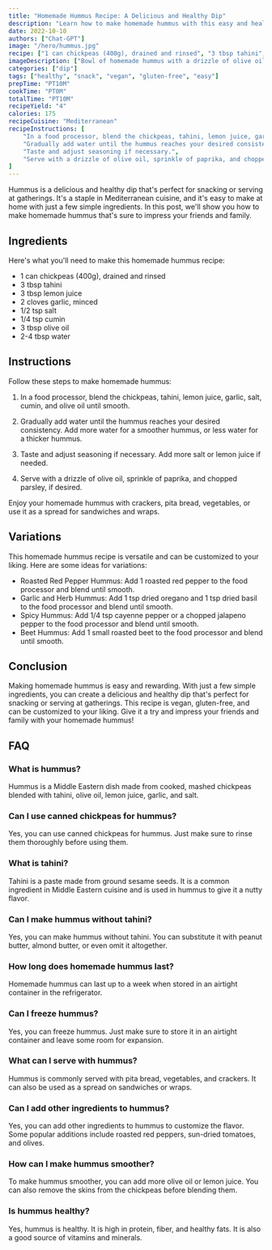 ```yaml
---
title: "Homemade Hummus Recipe: A Delicious and Healthy Dip"
description: "Learn how to make homemade hummus with this easy and healthy recipe. Perfect for a quick snack or to serve at your next gathering!"
date: 2022-10-10
authors: ["Chat-GPT"]
image: "/hero/hummus.jpg"
recipe: ["1 can chickpeas (400g), drained and rinsed", "3 tbsp tahini", "3 tbsp lemon juice", "2 cloves garlic, minced", "1/2 tsp salt", "1/4 tsp cumin", "3 tbsp olive oil", "2-4 tbsp water"]
imageDescription: ["Bowl of homemade hummus with a drizzle of olive oil, paprika and parsley"]
categories: ["dip"]
tags: ["healthy", "snack", "vegan", "gluten-free", "easy"]
prepTime: "PT10M"
cookTime: "PT0M"
totalTime: "PT10M"
recipeYield: "4"
calories: 175
recipeCuisine: "Mediterranean"
recipeInstructions: [
    "In a food processor, blend the chickpeas, tahini, lemon juice, garlic, salt, cumin, and olive oil until smooth.",
    "Gradually add water until the hummus reaches your desired consistency.",
    "Taste and adjust seasoning if necessary.",
    "Serve with a drizzle of olive oil, sprinkle of paprika, and chopped parsley, if desired."
]
---
```


Hummus is a delicious and healthy dip that's perfect for snacking or serving at gatherings. It's a staple in Mediterranean cuisine, and it's easy to make at home with just a few simple ingredients. In this post, we'll show you how to make homemade hummus that's sure to impress your friends and family.

## Ingredients

Here's what you'll need to make this homemade hummus recipe:

- 1 can chickpeas (400g), drained and rinsed
- 3 tbsp tahini
- 3 tbsp lemon juice
- 2 cloves garlic, minced
- 1/2 tsp salt
- 1/4 tsp cumin
- 3 tbsp olive oil
- 2-4 tbsp water

## Instructions

Follow these steps to make homemade hummus:

1. In a food processor, blend the chickpeas, tahini, lemon juice, garlic, salt, cumin, and olive oil until smooth.

2. Gradually add water until the hummus reaches your desired consistency. Add more water for a smoother hummus, or less water for a thicker hummus.

3. Taste and adjust seasoning if necessary. Add more salt or lemon juice if needed.

4. Serve with a drizzle of olive oil, sprinkle of paprika, and chopped parsley, if desired.

Enjoy your homemade hummus with crackers, pita bread, vegetables, or use it as a spread for sandwiches and wraps.

## Variations

This homemade hummus recipe is versatile and can be customized to your liking. Here are some ideas for variations:

- Roasted Red Pepper Hummus: Add 1 roasted red pepper to the food processor and blend until smooth.
- Garlic and Herb Hummus: Add 1 tsp dried oregano and 1 tsp dried basil to the food processor and blend until smooth.
- Spicy Hummus: Add 1/4 tsp cayenne pepper or a chopped jalapeno pepper to the food processor and blend until smooth.
- Beet Hummus: Add 1 small roasted beet to the food processor and blend until smooth.

## Conclusion

Making homemade hummus is easy and rewarding. With just a few simple ingredients, you can create a delicious and healthy dip that's perfect for snacking or serving at gatherings. This recipe is vegan, gluten-free, and can be customized to your liking. Give it a try and impress your friends and family with your homemade hummus!

## FAQ

### What is hummus?

Hummus is a Middle Eastern dish made from cooked, mashed chickpeas blended with tahini, olive oil, lemon juice, garlic, and salt.

### Can I use canned chickpeas for hummus?

Yes, you can use canned chickpeas for hummus. Just make sure to rinse them thoroughly before using them.

### What is tahini?

Tahini is a paste made from ground sesame seeds. It is a common ingredient in Middle Eastern cuisine and is used in hummus to give it a nutty flavor.

### Can I make hummus without tahini?

Yes, you can make hummus without tahini. You can substitute it with peanut butter, almond butter, or even omit it altogether.

### How long does homemade hummus last?

Homemade hummus can last up to a week when stored in an airtight container in the refrigerator.

### Can I freeze hummus?

Yes, you can freeze hummus. Just make sure to store it in an airtight container and leave some room for expansion.

### What can I serve with hummus?

Hummus is commonly served with pita bread, vegetables, and crackers. It can also be used as a spread on sandwiches or wraps.

### Can I add other ingredients to hummus?

Yes, you can add other ingredients to hummus to customize the flavor. Some popular additions include roasted red peppers, sun-dried tomatoes, and olives.

### How can I make hummus smoother?

To make hummus smoother, you can add more olive oil or lemon juice. You can also remove the skins from the chickpeas before blending them.

### Is hummus healthy?

Yes, hummus is healthy. It is high in protein, fiber, and healthy fats. It is also a good source of vitamins and minerals.